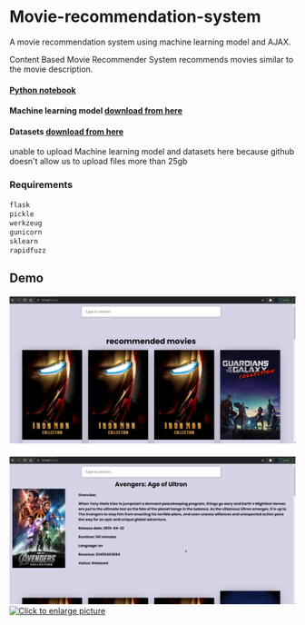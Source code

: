 # Movie-recommendation-system
A movie recommendation system using machine learning model and AJAX.

Content Based Movie Recommender System recommends movies similar to the movie description.

#### [Python notebook](https://nbviewer.jupyter.org/github/atultyagi612/Movie-recommendation-system/blob/main/movie%20recommendation%20notebook.ipynb)

#### Machine learning model [download from here](https://drive.google.com/file/d/1PER3b0uOJG0Z0YFcpT9EPZ41l1ZZo-4d/view?usp=sharing)

#### Datasets [download from here](https://drive.google.com/file/d/1-CaWPZLtxoxKhmrMNAEaJMmC4X5_kED6/view?usp=sharing)

unable to upload Machine learning model and datasets here because github doesn't allow us to upload files more than 25gb

### Requirements
```
flask
pickle
werkzeug
gunicorn
sklearn
rapidfuzz
```

## Demo

#### 
![Project image](demo/front%20image.png)

#### 
![Project image](demo/2.png)
<a href="https://drive.google.com/uc?export=view&id=<FILEID>"><img src="https://drive.google.com/uc?export=view&id=1iEKanoiQjqVXu5Z23n4ksY0WGrvLQXWc" style="width: 650px; max-width: 100%; height: auto" title="Click to enlarge picture" />
